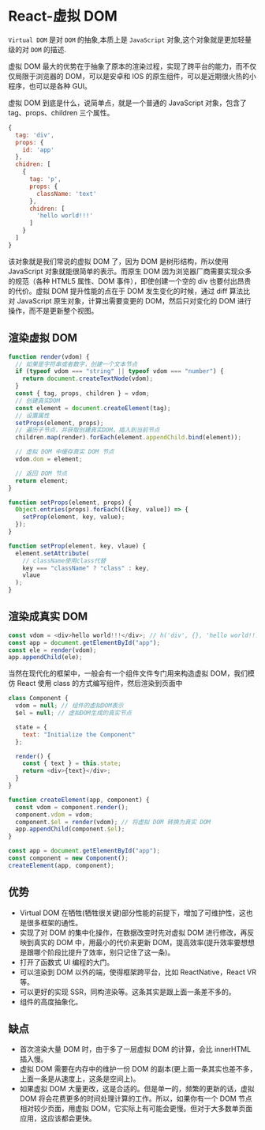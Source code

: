 # React-虚拟 DOM

`Virtual DOM` 是对 `DOM` 的抽象,本质上是 `JavaScript` 对象,这个对象就是更加轻量级的对 `DOM` 的描述.

虚拟 DOM 最大的优势在于抽象了原本的渲染过程，实现了跨平台的能力，而不仅仅局限于浏览器的 DOM，可以是安卓和 IOS 的原生组件，可以是近期很火热的小程序，也可以是各种 GUI。

虚拟 DOM 到底是什么，说简单点，就是一个普通的 JavaScript 对象，包含了 tag、props、children 三个属性。

```js
{
  tag: 'div',
  props: {
    id: 'app'
  },
  chidren: [
    {
      tag: 'p',
      props: {
        className: 'text'
      },
      chidren: [
        'hello world!!!'
      ]
    }
  ]
}

```

该对象就是我们常说的虚拟 DOM 了，因为 DOM 是树形结构，所以使用 JavaScript 对象就能很简单的表示。而原生 DOM 因为浏览器厂商需要实现众多的规范（各种 HTML5 属性、DOM 事件），即使创建一个空的 div 也要付出昂贵的代价。虚拟 DOM 提升性能的点在于 DOM 发生变化的时候，通过 diff 算法比对 JavaScript 原生对象，计算出需要变更的 DOM，然后只对变化的 DOM 进行操作，而不是更新整个视图。

## 渲染虚拟 DOM

```js
function render(vdom) {
  // 如果是字符串或者数字，创建一个文本节点
  if (typeof vdom === "string" || typeof vdom === "number") {
    return document.createTextNode(vdom);
  }
  const { tag, props, children } = vdom;
  // 创建真实DOM
  const element = document.createElement(tag);
  // 设置属性
  setProps(element, props);
  // 遍历子节点，并获取创建真实DOM，插入到当前节点
  children.map(render).forEach(element.appendChild.bind(element));

  // 虚拟 DOM 中缓存真实 DOM 节点
  vdom.dom = element;

  // 返回 DOM 节点
  return element;
}

function setProps(element, props) {
  Object.entries(props).forEach(([key, value]) => {
    setProp(element, key, value);
  });
}

function setProp(element, key, vlaue) {
  element.setAttribute(
    // className使用class代替
    key === "className" ? "class" : key,
    vlaue
  );
}
```

## 渲染成真实 DOM

```js
const vdom = <div>hello world!!!</div>; // h('div', {}, 'hello world!!!')
const app = document.getElementById("app");
const ele = render(vdom);
app.appendChild(ele);
```

当然在现代化的框架中，一般会有一个组件文件专门用来构造虚拟 DOM，我们模仿 React 使用 class 的方式编写组件，然后渲染到页面中

```js
class Component {
  vdom = null; // 组件的虚拟DOM表示
  $el = null; // 虚拟DOM生成的真实节点

  state = {
    text: "Initialize the Component"
  };

  render() {
    const { text } = this.state;
    return <div>{text}</div>;
  }
}

function createElement(app, component) {
  const vdom = component.render();
  component.vdom = vdom;
  component.$el = render(vdom); // 将虚拟 DOM 转换为真实 DOM
  app.appendChild(component.$el);
}

const app = document.getElementById("app");
const component = new Component();
createElement(app, component);
```

## 优势

- Virtual DOM 在牺牲(牺牲很关键)部分性能的前提下，增加了可维护性，这也是很多框架的通性。
- 实现了对 DOM 的集中化操作，在数据改变时先对虚拟 DOM 进行修改，再反映到真实的 DOM 中，用最小的代价来更新 DOM，提高效率(提升效率要想想是跟哪个阶段比提升了效率，别只记住了这一条)。
- 打开了函数式 UI 编程的大门。
- 可以渲染到 DOM 以外的端，使得框架跨平台，比如 ReactNative，React VR 等。
- 可以更好的实现 SSR，同构渲染等。这条其实是跟上面一条差不多的。
- 组件的高度抽象化。

## 缺点

- 首次渲染大量 DOM 时，由于多了一层虚拟 DOM 的计算，会比 innerHTML 插入慢。
- 虚拟 DOM 需要在内存中的维护一份 DOM 的副本(更上面一条其实也差不多，上面一条是从速度上，这条是空间上)。
- 如果虚拟 DOM 大量更改，这是合适的。但是单一的，频繁的更新的话，虚拟 DOM 将会花费更多的时间处理计算的工作。所以，如果你有一个 DOM 节点相对较少页面，用虚拟 DOM，它实际上有可能会更慢。但对于大多数单页面应用，这应该都会更快。
